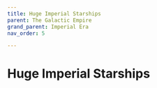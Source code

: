 ```yaml
---
title: Huge Imperial Starships
parent: The Galactic Empire
grand_parent: Imperial Era
nav_order: 5

---
```


# Huge Imperial Starships


